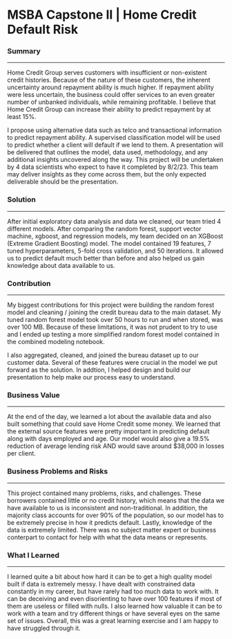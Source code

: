 # MSBA Capstone II | Home Credit Default Risk

### Summary
---
Home Credit Group serves customers with insufficient or non-existent credit histories. Because of the nature of these customers, the inherent uncertainty around repayment ability is much higher. If repayment ability were less uncertain, the business could offer services to an even greater number of unbanked individuals, while remaining profitable. I believe that Home Credit Group can increase their ability to predict repayment by at least 15%.

I propose using alternative data such as telco and transactional information to predict repayment ability. A supervised classification model will be used to predict whether a client will default if we lend to them. A presentation will be delivered that outlines the model, data used, methodology, and any additional insights uncovered along the way. This project will be undertaken by 4 data scientists who expect to have it completed by 8/2/23. This team may deliver insights as they come across them, but the only expected deliverable should be the presentation.
### Solution
---
After initial exploratory data analysis and data we cleaned, our team tried 4 different models. After comparing the random forest, support vector machine, xgboost, and regression models, my team decided on an XGBoost (Extreme Gradient Boosting) model. The model contained 19 features, 7 tuned hyperparameters, 5-fold cross validation, and 50 iterations. It allowed us to predict default much better than before and also helped us gain knowledge about data available to us.
### Contribution
---
My biggest contributions for this project were building the random forest model and cleaning / joining the credit bureau data to the main dataset. My tuned random forest model took over 50 hours to run and when stored, was over 100 MB. Because of these limitations, it was not prudent to try to use and I ended up testing a more simplified random forest model contained in the combined modeling notebook.

I also aggregated, cleaned, and joined the bureau dataset up to our customer data. Several of these features were crucial in the model we put forward as the solution. In addtion, I helped design and build our presentation to help make our process easy to understand.
### Business Value
---
At the end of the day, we learned a lot about the available data and also built something that could save Home Credit some money. We learned that the external source features were pretty important in predicting default along with days employed and age. Our model would also give a 19.5% reduction of average lending risk AND would save around $38,000 in losses per client.
### Business Problems and Risks
---
This project contained many problems, risks, and challenges. These borrowers contained little or no credit history, which means that the data we have available to us is inconsistent and non-traditional. In addition, the majority class accounts for over 90% of the population, so our model has to be extremely precise in how it predicts default. Lastly, knowledge of the data is extremely limited. There was no subject matter expert or business conterpart to contact for help with what the data means or represents.
### What I Learned
---
I learned quite a bit about how hard it can be to get a high quality model built if data is extremely messy. I have dealt with constrained data constantly in my career, but have rarely had too much data to work with. It can be deceiving and even disorienting to have over 100 features if most of them are useless or filled with nulls. I also learned how valuable it can be to work with a team and try different things or have several eyes on the same set of issues. Overall, this was a great learning exercise and I am happy to have struggled through it.
